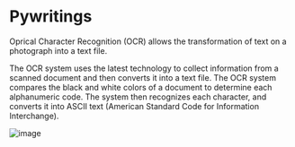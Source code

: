 # Pywritings
Oprical Character Recognition (OCR) allows the transformation of text on a photograph into a text file.

The OCR system uses the latest technology to collect information from a scanned document and then converts it into a text file. The OCR system compares the black and white colors of a document to determine each alphanumeric code. The system then recognizes each character, and converts it into ASCII text (American Standard Code for Information Interchange).

![image](https://user-images.githubusercontent.com/64256299/141476847-34e07387-0f64-4e69-9963-dbf46ca3a8b9.png)
